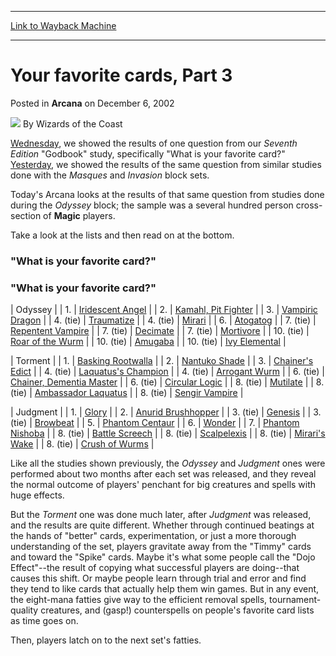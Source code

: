 
---
[Link to Wayback Machine](https://web.archive.org/web/20220703225931/https://magic.wizards.com/en/articles/archive/your-favorite-cards-part-3-2002-12-06)

[_metadata_:author]:- "Wizards of the Coast"
[_metadata_:description]:- "Wednesday, we showed the results of one question from our Seventh Edition `Godbook` study, specifically `What is your favorite card?` Yesterday, we showed the results of the same question from similar studies done with the Masques and Invasion block sets. Today's Arcana looks at the results of that same question from studies done during the Odyssey block; the sample was a"
[_metadata_:generator]:- "Drupal 7 (http://drupal.org)"
[_metadata_:node]:- "604881"
[_metadata_:publish_date]:- "2002-12-06"
[_metadata_:source]:- "div-main-content"
[_metadata_:title]:- "Your favorite cards, Part 3"
[_metadata_:wayback_capture_timestamp]:- "2022-07-03 22:59:31"
[_metadata_:wayback_raw_url]:- "https://web.archive.org/web/20220703225931id_/https://magic.wizards.com/en/articles/archive/your-favorite-cards-part-3-2002-12-06"
[_metadata_:wayback_url]:- "https://magic.wizards.com/en/articles/archive/your-favorite-cards-part-3-2002-12-06"
---


Your favorite cards, Part 3
===========================



 Posted in **Arcana**
 on December 6, 2002 






![](https://media.magic.wizards.com/styles/auth_small/public/images/person/wizards_author.jpg)
By Wizards of the Coast












[Wednesday](/en/articles/archive/your-favorite-cards-2002-12-04), we showed the results of one question from our *Seventh Edition* "Godbook" study, specifically "What is your favorite card?" [Yesterday](/en/articles/archive/your-favorite-cards-part-2-2002-12-05), we showed the results of the same question from similar studies done with the *Masques* and *Invasion* block sets.


Today's Arcana looks at the results of that same question from studies done during the *Odyssey* block; the sample was a several hundred person cross-section of **Magic** players.


Take a look at the lists and then read on at the bottom.


### "What is your favorite card?"


### "What is your favorite card?"




| Odyssey |
| 1. | [Iridescent Angel](https://gatherer.wizards.com/Pages/Card/Details.aspx?name=Iridescent+Angel) |
| 2. | [Kamahl, Pit Fighter](https://gatherer.wizards.com/Pages/Card/Details.aspx?name=Kamahl%2C+Pit+Fighter) |
| 3. | [Vampiric Dragon](https://gatherer.wizards.com/Pages/Card/Details.aspx?name=Vampiric+Dragon) |
| 4. (tie) | [Traumatize](https://gatherer.wizards.com/Pages/Card/Details.aspx?name=Traumatize) |
| 4. (tie) | [Mirari](https://gatherer.wizards.com/Pages/Card/Details.aspx?name=Mirari) |
| 6. | [Atogatog](https://gatherer.wizards.com/Pages/Card/Details.aspx?name=Atogatog) |
| 7. (tie) | [Repentent Vampire](https://gatherer.wizards.com/Pages/Card/Details.aspx?name=Repentent+Vampire) |
| 7. (tie) | [Decimate](https://gatherer.wizards.com/Pages/Card/Details.aspx?name=Decimate) |
| 7. (tie) | [Mortivore](https://gatherer.wizards.com/Pages/Card/Details.aspx?name=Mortivore) |
| 10. (tie) | [Roar of the Wurm](https://gatherer.wizards.com/Pages/Card/Details.aspx?name=Roar+of+the+Wurm) |
| 10. (tie) | [Amugaba](https://gatherer.wizards.com/Pages/Card/Details.aspx?name=Amugaba) |
| 10. (tie) | [Ivy Elemental](https://gatherer.wizards.com/Pages/Card/Details.aspx?name=Ivy+Elemental) |



| Torment |
| 1. | [Basking Rootwalla](https://gatherer.wizards.com/Pages/Card/Details.aspx?name=Basking+Rootwalla) |
| 2. | [Nantuko Shade](https://gatherer.wizards.com/Pages/Card/Details.aspx?name=Nantuko+Shade) |
| 3. | [Chainer's Edict](https://gatherer.wizards.com/Pages/Card/Details.aspx?name=Chainer%27s+Edict) |
| 4. (tie) | [Laquatus's Champion](https://gatherer.wizards.com/Pages/Card/Details.aspx?name=Laquatus%27s+Champion) |
| 4. (tie) | [Arrogant Wurm](https://gatherer.wizards.com/Pages/Card/Details.aspx?name=Arrogant+Wurm) |
| 6. (tie) | [Chainer, Dementia Master](https://gatherer.wizards.com/Pages/Card/Details.aspx?name=Chainer%2C+Dementia+Master) |
| 6. (tie) | [Circular Logic](https://gatherer.wizards.com/Pages/Card/Details.aspx?name=Circular+Logic) |
| 8. (tie) | [Mutilate](https://gatherer.wizards.com/Pages/Card/Details.aspx?name=Mutilate) |
| 8. (tie) | [Ambassador Laquatus](https://gatherer.wizards.com/Pages/Card/Details.aspx?name=Ambassador+Laquatus) |
| 8. (tie) | [Sengir Vampire](https://gatherer.wizards.com/Pages/Card/Details.aspx?name=Sengir+Vampire) |



| Judgment |
| 1. | [Glory](https://gatherer.wizards.com/Pages/Card/Details.aspx?name=Glory) |
| 2. | [Anurid Brushhopper](https://gatherer.wizards.com/Pages/Card/Details.aspx?name=Anurid+Brushhopper) |
| 3. (tie) | [Genesis](https://gatherer.wizards.com/Pages/Card/Details.aspx?name=Genesis) |
| 3. (tie) | [Browbeat](https://gatherer.wizards.com/Pages/Card/Details.aspx?name=Browbeat) |
| 5. | [Phantom Centaur](https://gatherer.wizards.com/Pages/Card/Details.aspx?name=Phantom+Centaur) |
| 6. | [Wonder](https://gatherer.wizards.com/Pages/Card/Details.aspx?name=Wonder) |
| 7. | [Phantom Nishoba](https://gatherer.wizards.com/Pages/Card/Details.aspx?name=Phantom+Nishoba) |
| 8. (tie) | [Battle Screech](https://gatherer.wizards.com/Pages/Card/Details.aspx?name=Battle+Screech) |
| 8. (tie) | [Scalpelexis](https://gatherer.wizards.com/Pages/Card/Details.aspx?name=Scalpelexis) |
| 8. (tie) | [Mirari's Wake](https://gatherer.wizards.com/Pages/Card/Details.aspx?name=Mirari%27s+Wake) |
| 8. (tie) | [Crush of Wurms](https://gatherer.wizards.com/Pages/Card/Details.aspx?name=Crush+of+Wurms) |

Like all the studies shown previously, the *Odyssey* and *Judgment* ones were performed about two months after each set was released, and they reveal the normal outcome of players' penchant for big creatures and spells with huge effects.


But the *Torment* one was done much later, after *Judgment* was released, and the results are quite different. Whether through continued beatings at the hands of "better" cards, experimentation, or just a more thorough understanding of the set, players gravitate away from the "Timmy" cards and toward the "Spike" cards. Maybe it's what some people call the "Dojo Effect"--the result of copying what successful players are doing--that causes this shift. Or maybe people learn through trial and error and find they tend to like cards that actually help them win games. But in any event, the eight-mana fatties give way to the efficient removal spells, tournament-quality creatures, and (gasp!) counterspells on people's favorite card lists as time goes on.


Then, players latch on to the next set's fatties.








